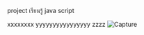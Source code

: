 project เรียนรู้ java script

xxxxxxxx
yyyyyyyyyyyyyyyy
zzzz
![Capture](https://user-images.githubusercontent.com/89632397/139389446-04370241-0d1e-4b2b-b23e-99d5d815b4e8.PNG)
